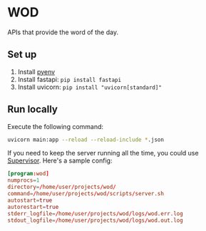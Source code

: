 # WOD
APIs that provide the word of the day.

## Set up
1. Install [pyenv](https://github.com/pyenv/pyenv)
2. Install fastapi: `pip install fastapi`
3. Install uvicorn: `pip install "uvicorn[standard]"`

## Run locally
Execute the following command:
```sh
uvicorn main:app --reload --reload-include *.json
```

If you need to keep the server running all the time, you could use [Supervisor](http://supervisord.org/). Here's a sample config:
```conf
[program:wod]
numprocs=1
directory=/home/user/projects/wod/
command=/home/user/projects/wod/scripts/server.sh
autostart=true
autorestart=true
stderr_logfile=/home/user/projects/wod/logs/wod.err.log
stdout_logfile=/home/user/projects/wod/logs/wod.out.log
```
